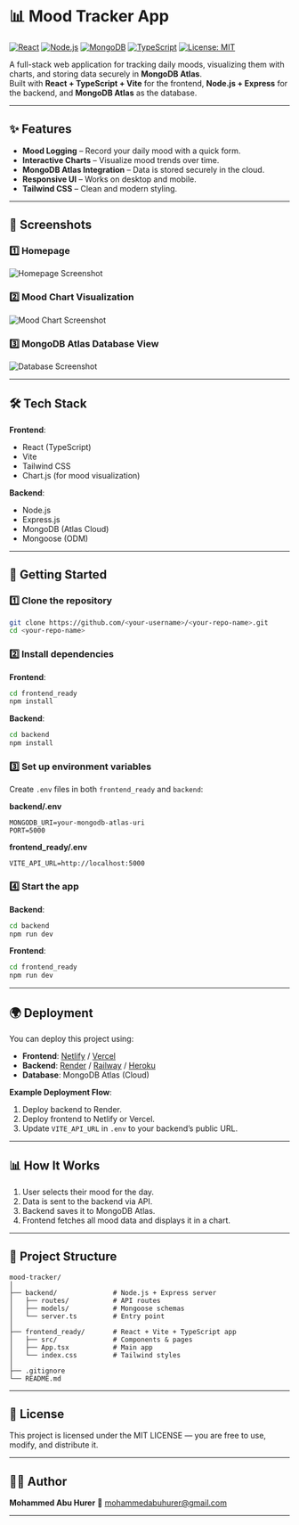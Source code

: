 # 📊 Mood Tracker App

[![React](https://img.shields.io/badge/Frontend-React-blue?logo=react)](https://reactjs.org/)
[![Node.js](https://img.shields.io/badge/Backend-Node.js-green?logo=node.js)](https://nodejs.org/)
[![MongoDB](https://img.shields.io/badge/Database-MongoDB-brightgreen?logo=mongodb)](https://www.mongodb.com/)
[![TypeScript](https://img.shields.io/badge/Code-TypeScript-blue?logo=typescript)](https://www.typescriptlang.org/)
[![License: MIT](https://img.shields.io/badge/License-MIT-yellow.svg)](LICENSE)

A full-stack web application for tracking daily moods, visualizing them with charts, and storing data securely in **MongoDB Atlas**.  
Built with **React + TypeScript + Vite** for the frontend, **Node.js + Express** for the backend, and **MongoDB Atlas** as the database.

---

## ✨ Features

- **Mood Logging** – Record your daily mood with a quick form.
- **Interactive Charts** – Visualize mood trends over time.
- **MongoDB Atlas Integration** – Data is stored securely in the cloud.
- **Responsive UI** – Works on desktop and mobile.
- **Tailwind CSS** – Clean and modern styling.

---

## 📸 Screenshots

### 1️⃣ Homepage
![Homepage Screenshot](SS1.png)

### 2️⃣ Mood Chart Visualization
![Mood Chart Screenshot](SS2.png)

### 3️⃣ MongoDB Atlas Database View
![Database Screenshot](SS3.png)

---

## 🛠 Tech Stack

**Frontend**:
- React (TypeScript)
- Vite
- Tailwind CSS
- Chart.js (for mood visualization)

**Backend**:
- Node.js
- Express.js
- MongoDB (Atlas Cloud)
- Mongoose (ODM)

---

## 🚀 Getting Started

### 1️⃣ Clone the repository
```bash
git clone https://github.com/<your-username>/<your-repo-name>.git
cd <your-repo-name>
````

### 2️⃣ Install dependencies

**Frontend**:

```bash
cd frontend_ready
npm install
```

**Backend**:

```bash
cd backend
npm install
```

### 3️⃣ Set up environment variables

Create `.env` files in both `frontend_ready` and `backend`:

**backend/.env**

```
MONGODB_URI=your-mongodb-atlas-uri
PORT=5000
```

**frontend\_ready/.env**

```
VITE_API_URL=http://localhost:5000
```

### 4️⃣ Start the app

**Backend**:

```bash
cd backend
npm run dev
```

**Frontend**:

```bash
cd frontend_ready
npm run dev
```

---

## 🌍 Deployment

You can deploy this project using:

* **Frontend**: [Netlify](https://www.netlify.com/) / [Vercel](https://vercel.com/)
* **Backend**: [Render](https://render.com/) / [Railway](https://railway.app/) / [Heroku](https://www.heroku.com/)
* **Database**: MongoDB Atlas (Cloud)

**Example Deployment Flow**:

1. Deploy backend to Render.
2. Deploy frontend to Netlify or Vercel.
3. Update `VITE_API_URL` in `.env` to your backend’s public URL.

---

## 📊 How It Works

1. User selects their mood for the day.
2. Data is sent to the backend via API.
3. Backend saves it to MongoDB Atlas.
4. Frontend fetches all mood data and displays it in a chart.

---

## 📂 Project Structure

```
mood-tracker/
│
├── backend/              # Node.js + Express server
│   ├── routes/           # API routes
│   ├── models/           # Mongoose schemas
│   └── server.ts         # Entry point
│
├── frontend_ready/       # React + Vite + TypeScript app
│   ├── src/              # Components & pages
│   ├── App.tsx           # Main app
│   └── index.css         # Tailwind styles
│
├── .gitignore
└── README.md
```

---

## 📜 License

This project is licensed under the MIT LICENSE — you are free to use, modify, and distribute it.

---

## 👨‍💻 Author

**Mohammed Abu Hurer**
📧 [mohammedabuhurer@gmail.com](mailto:mohammedabuhurer@gmail.com)

---
